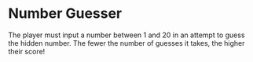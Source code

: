 # Number Guesser

The player must input a number between 1 and 20 in an attempt to guess the hidden number. The fewer the number of guesses it takes, the higher their score!
